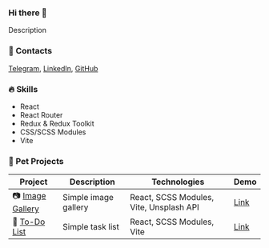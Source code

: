 ### Hi there 👋

Description

### 📱 Contacts

[Telegram](url), [LinkedIn](url), [GitHub](https://github.com/flinski)

### 🔥 Skills

- React
- React Router
- Redux & Redux Toolkit
- CSS/SCSS Modules
- Vite

### 🚀 Pet Projects

| Project | Description | Technologies | Demo |
|---------|-------------|--------------|------|
| 📷 [Image Gallery](https://github.com/flinski/image-gallery) | Simple image gallery | React, SCSS Modules, Vite, Unsplash API | [Link](https://flinski.github.io/image-gallery/) |
| 📃 [To-Do List](https://github.com/flinski/todo-list) | Simple task list | React, SCSS Modules, Vite | [Link](https://flinski.github.io/todo-list/) |
